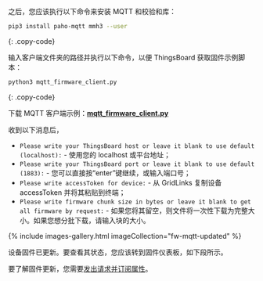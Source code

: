 之后，您应该执行以下命令来安装 MQTT 和校验和库：

```bash
pip3 install paho-mqtt mmh3 --user
```
{: .copy-code}

输入客户端文件夹的路径并执行以下命令，以便 ThingsBoard 获取固件示例脚本：

```bash
python3 mqtt_firmware_client.py 
```
{: .copy-code}

下载 MQTT 客户端示例：[**mqtt_firmware_client.py**](/docs/user-guide/resources/firmware/mqtt_firmware_client.py)

收到以下消息后，
- `Please write your ThingsBoard host or leave it blank to use default (localhost):` - 使用您的 localhost 或平台地址；
- `Please write your ThingsBoard port or leave it blank to use default (1883):` - 您可以直接按“enter”键继续，或输入端口号；
- `Please write accessToken for device:` - 从 GridLinks 复制设备 accessToken 并将其粘贴到终端；
- `Please write firmware chunk size in bytes or leave it blank to get all firmware by request:` - 如果您将其留空，则文件将一次性下载为完整大小。如果您想分批下载，请输入块的大小。

{% include images-gallery.html imageCollection="fw-mqtt-updated" %}

设备固件已更新。要查看其状态，您应该转到固件仪表板，如下段所示。

要了解固件更新，您需要[发出请求并订阅属性](/docs/{{docsPrefix}}reference/mqtt-api/#firmware-api)。